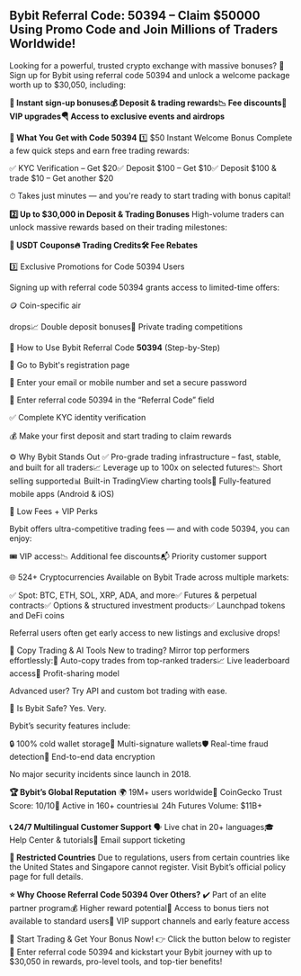 ## Bybit Referral Code: 50394 – Claim $50000 Using Promo Code and Join Millions of Traders Worldwide!

Looking for a powerful, trusted crypto exchange with massive bonuses? 🎯 Sign up for Bybit using referral code 50394 and unlock a welcome package worth up to $30,050, including:

**🎁 Instant sign-up bonuses💰 Deposit & trading rewards📉 Fee discounts🥇 VIP upgrades🪂 Access to exclusive events and airdrops**

**🎁 What You Get with Code 50394**
1️⃣ $50 Instant Welcome Bonus
Complete a few quick steps and earn free trading rewards:

✅ KYC Verification – Get $20✅ Deposit $100 – Get $10✅ Deposit $100 & trade $10 – Get another $20

⏱ Takes just minutes — and you're ready to start trading with bonus capital!

**2️⃣ Up to $30,000 in Deposit & Trading Bonuses**
High-volume traders can unlock massive rewards based on their trading milestones:

**💸 USDT Coupons🔥 Trading Credits🛠️ Fee Rebates**

3️⃣ Exclusive Promotions for Code 50394 Users

Signing up with referral code 50394 grants access to limited-time offers:

🪙 Coin-specific air


drops📈 Double deposit bonuses🎯 Private trading competitions

📝 How to Use Bybit Referral Code **50394** (Step-by-Step)

🧭 Go to Bybit's registration page

📨 Enter your email or mobile number and set a secure password

🔑 Enter referral code 50394 in the “Referral Code” field

✅ Complete KYC identity verification

💰 Make your first deposit and start trading to claim rewards

⚙️ Why Bybit Stands Out
✅ Pro-grade trading infrastructure – fast, stable, and built for all traders📈 Leverage up to 100x on selected futures📉 Short selling supported📊 Built-in TradingView charting tools📲 Fully-featured mobile apps (Android & iOS)

💸 Low Fees + VIP Perks

Bybit offers ultra-competitive trading fees — and with code 50394, you can enjoy:

🎟️ VIP access📉 Additional fee discounts📬 Priority customer support

🌐 524+ Cryptocurrencies Available on Bybit
Trade across multiple markets:

✅ Spot: BTC, ETH, SOL, XRP, ADA, and more✅ Futures & perpetual contracts✅ Options & structured investment products✅ Launchpad tokens and DeFi coins

Referral users often get early access to new listings and exclusive drops!

🧠 Copy Trading & AI Tools
New to trading? Mirror top performers effortlessly:🧠 Auto-copy trades from top-ranked traders📈 Live leaderboard access💸 Profit-sharing model

Advanced user? Try API and custom bot trading with ease.

🔐 Is Bybit Safe? Yes. Very.

Bybit’s security features include:

🔒 100% cold wallet storage🔐 Multi-signature wallets🛡️ Real-time fraud detection📡 End-to-end data encryption

No major security incidents since launch in 2018.

**🏆 Bybit’s Global Reputation**
🌍 19M+ users worldwide🏅 CoinGecko Trust Score: 10/10💼 Active in 160+ countries📊 24h Futures Volume: $11B+

**📞 24/7 Multilingual Customer Support**
🗣️ Live chat in 20+ languages🎓 Help Center & tutorials📩 Email support ticketing

**🚫 Restricted Countries**
Due to regulations, users from certain countries like the United States and Singapore cannot register. Visit Bybit’s official policy page for full details.

**⭐ Why Choose Referral Code 50394 Over Others?**
✔️ Part of an elite partner program💰 Higher reward potential🎁 Access to bonus tiers not available to standard users🔐 VIP support channels and early feature access

🎯 Start Trading & Get Your Bonus Now!
👉 Click the button below to register🔐 Enter referral code 50394 and kickstart your Bybit journey with up to $30,050 in rewards, pro-level tools, and top-tier benefits!
